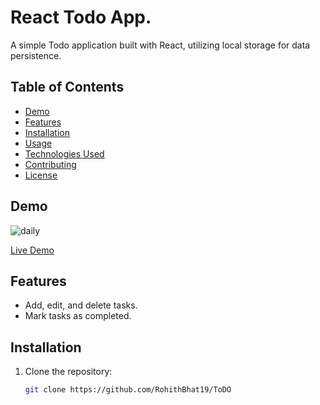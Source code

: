 # React Todo App.

A simple Todo application built with React, utilizing local storage for data persistence.

## Table of Contents

- [Demo](#demo)
- [Features](#features)
- [Installation](#installation)
- [Usage](#usage)
- [Technologies Used](#technologies-used)
- [Contributing](#contributing)
- [License](#license)

## Demo

![daily](https://github.com/RohithBhat19/ToDO/assets/88024795/9b90995a-287a-45ee-9623-1abf6e06ec07)

[Live Demo](https://resonant-beignet-5bbc8b.netlify.app/)


## Features

- Add, edit, and delete tasks.
- Mark tasks as completed.
  
  

## Installation

1. Clone the repository:

   ```bash
   git clone https://github.com/RohithBhat19/ToDO
